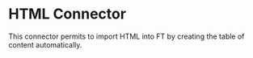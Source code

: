 # HTML Connector

This connector permits to import HTML into FT by creating the table of content automatically.